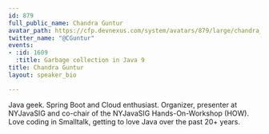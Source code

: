 ```yaml
---
id: 879
full_public_name: Chandra Guntur
avatar_path: https://cfp.devnexus.com/system/avatars/879/large/chandra_portrait.png?1510811166
twitter_name: "@CGuntur"
events:
- :id: 1609
  :title: Garbage collection in Java 9
title: Chandra Guntur
layout: speaker_bio

---
```

Java geek. Spring Boot and Cloud enthusiast. Organizer, presenter at NYJavaSIG and co-chair of the NYJavaSIG Hands-On-Workshop (HOW). Love coding in Smalltalk, getting to love Java over the past 20+ years.
